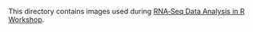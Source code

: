 This directory contains images used during [RNA‐Seq Data Analysis in R Workshop](https://github.com/merlinis12/RNA-Seq-Data-Analysis-in-R/wiki).
